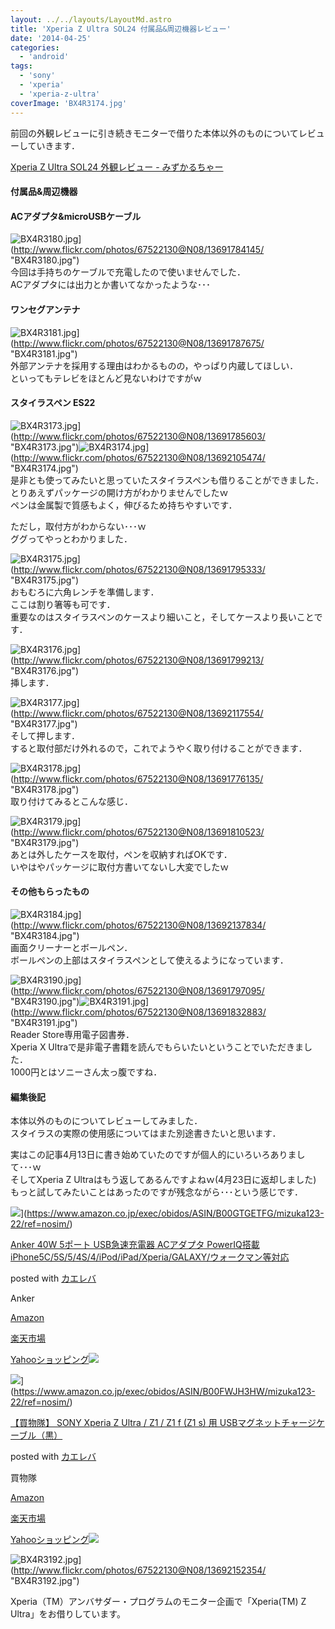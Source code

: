 ```yaml
---
layout: ../../layouts/LayoutMd.astro
title: 'Xperia Z Ultra SOL24 付属品&周辺機器レビュー'
date: '2014-04-25'
categories:
  - 'android'
tags:
  - 'sony'
  - 'xperia'
  - 'xperia-z-ultra'
coverImage: 'BX4R3174.jpg'
---
```


前回の外観レビューに引き続きモニターで借りた本体以外のものについてレビューしていきます．

[Xperia Z Ultra SOL24 外観レビュー \- みずかるちゃー](https://mizuka123.net/archive/5465/)

#### 付属品&周辺機器

#### ACアダプタ&microUSBケーブル

![BX4R3180.jpg](/archive/images/13691784145_6342fa4718_b.jpg)](http://www.flickr.com/photos/67522130@N08/13691784145/ "BX4R3180.jpg")  
今回は手持ちのケーブルで充電したので使いませんでした．  
ACアダプタには出力とか書いてなかったような･･･

#### ワンセグアンテナ

![BX4R3181.jpg](/archive/images/13691787675_87eaa00ee4_b.jpg)](http://www.flickr.com/photos/67522130@N08/13691787675/ "BX4R3181.jpg")  
外部アンテナを採用する理由はわかるものの，やっぱり内蔵してほしい．  
といってもテレビをほとんど見ないわけですがｗ

#### スタイラスペン ES22

![BX4R3173.jpg](/archive/images/13691785603_40411045f8_b.jpg)](http://www.flickr.com/photos/67522130@N08/13691785603/ "BX4R3173.jpg")![BX4R3174.jpg](/archive/images/13692105474_5bda1459dd_b.jpg)](http://www.flickr.com/photos/67522130@N08/13692105474/ "BX4R3174.jpg")  
是非とも使ってみたいと思っていたスタイラスペンも借りることができました．  
とりあえずパッケージの開け方がわかりませんでしたｗ  
ペンは金属製で質感もよく，伸びるため持ちやすいです．

ただし，取付方がわからない･･･ｗ  
ググってやっとわかりました．

![BX4R3175.jpg](/archive/images/13691795333_1f65015ef7_b.jpg)](http://www.flickr.com/photos/67522130@N08/13691795333/ "BX4R3175.jpg")  
おもむろに六角レンチを準備します．  
ここは割り箸等も可です．  
重要なのはスタイラスペンのケースより細いこと，そしてケースより長いことです．

![BX4R3176.jpg](/archive/images/13691799213_95b97cd76c_b.jpg)](http://www.flickr.com/photos/67522130@N08/13691799213/ "BX4R3176.jpg")  
挿します．

![BX4R3177.jpg](/archive/images/13692117554_462f9a9f4f_b.jpg)](http://www.flickr.com/photos/67522130@N08/13692117554/ "BX4R3177.jpg")  
そして押します．  
すると取付部だけ外れるので，これでようやく取り付けることができます．

![BX4R3178.jpg](/archive/images/13691776135_d6ae312d86_b.jpg)](http://www.flickr.com/photos/67522130@N08/13691776135/ "BX4R3178.jpg")  
取り付けてみるとこんな感じ．

![BX4R3179.jpg](/archive/images/13691810523_f933104835_b.jpg)](http://www.flickr.com/photos/67522130@N08/13691810523/ "BX4R3179.jpg")  
あとは外したケースを取付，ペンを収納すればOKです．  
いやはやパッケージに取付方書いてないし大変でしたｗ

#### その他もらったもの

![BX4R3184.jpg](/archive/images/13692137834_e31bbfcb64_b.jpg)](http://www.flickr.com/photos/67522130@N08/13692137834/ "BX4R3184.jpg")  
画面クリーナーとボールペン．  
ボールペンの上部はスタイラスペンとして使えるようになっています．

![BX4R3190.jpg](/archive/images/13691797095_50ccdfb2bb_b.jpg)](http://www.flickr.com/photos/67522130@N08/13691797095/ "BX4R3190.jpg")![BX4R3191.jpg](/archive/images/13691832883_2502b96ca3_b.jpg)](http://www.flickr.com/photos/67522130@N08/13691832883/ "BX4R3191.jpg")  
Reader Store専用電子図書券．  
Xperia X Ultraで是非電子書籍を読んでもらいたいということでいただきました．  
1000円とはソニーさん太っ腹ですね．

#### 編集後記

本体以外のものについてレビューしてみました．  
スタイラスの実際の使用感についてはまた別途書きたいと思います．

実はこの記事4月13日に書き始めていたのですが個人的にいろいろありまして･･･ｗ  
そしてXperia Z Ultraはもう返してあるんですよねｗ(4月23日に返却しました)  
もっと試してみたいことはあったのですが残念ながら･･･という感じです．

![](/archive/images/31rXhmkJyKL._SL160_.jpg)](https://www.amazon.co.jp/exec/obidos/ASIN/B00GTGETFG/mizuka123-22/ref=nosim/)

[Anker 40W 5ポート USB急速充電器 ACアダプタ PowerIQ搭載 iPhone5C/5S/5/4S/4/iPod/iPad/Xperia/GALAXY/ウォークマン等対応](https://www.amazon.co.jp/exec/obidos/ASIN/B00GTGETFG/mizuka123-22/ref=nosim/)

posted with [カエレバ](http://kaereba.com)

Anker

[Amazon](http://www.amazon.co.jp/gp/search?keywords=iPhone5C%2F5S%2F5%2F4S%2F4%2FiPod%2FiPad%2FXperia%2FGALAXY&__mk_ja_JP=%83J%83%5E%83J%83i&tag=mizuka123-22 'アマゾン')

[楽天市場](http://hb.afl.rakuten.co.jp/hgc/032b53ee.4b34c5ee.0f4a541e.f440145e/?pc=http%3A%2F%2Fsearch.rakuten.co.jp%2Fsearch%2Fmall%2FiPhone5C%252F5S%252F5%252F4S%252F4%252FiPod%252FiPad%252FXperia%252FGALAXY%2F-%2Ff.1-p.1-s.1-sf.0-st.A-v.2%3Fx%3D0%26scid%3Daf_ich_link_urltxt%26m%3Dhttp%3A%2F%2Fm.rakuten.co.jp%2F '楽天市場')

[Yahooショッピング![](//ad.jp.ap.valuecommerce.com/servlet/gifbanner?sid=3066752&pid=881990642)](//ck.jp.ap.valuecommerce.com/servlet/referral?sid=3066752&pid=881990642&vc_url=http%3A%2F%2Fshopping.search.yahoo.co.jp%2Fsearch%3FuIv%3Don%26ei%3DUTF-8%26tab_ex%3Dcommerce%26slider%3D0%26va%3DiPhone5C%252F5S%252F5%252F4S%252F4%252FiPod%252FiPad%252FXperia%252FGALAXY 'Yahooショッピング')

![](/archive/images/41dWRuqP20L._SL160_.jpg)](https://www.amazon.co.jp/exec/obidos/ASIN/B00FWJH3HW/mizuka123-22/ref=nosim/)

[【買物隊】 SONY Xperia Z Ultra / Z1 / Z1 f (Z1 s) 用 USBマグネットチャージケーブル（黒）](https://www.amazon.co.jp/exec/obidos/ASIN/B00FWJH3HW/mizuka123-22/ref=nosim/)

posted with [カエレバ](http://kaereba.com)

買物隊

[Amazon](http://www.amazon.co.jp/gp/search?keywords=SONY%20Xperia%20Z%20Ultra&__mk_ja_JP=%83J%83%5E%83J%83i&tag=mizuka123-22 'アマゾン')

[楽天市場](http://hb.afl.rakuten.co.jp/hgc/032b53ee.4b34c5ee.0f4a541e.f440145e/?pc=http%3A%2F%2Fsearch.rakuten.co.jp%2Fsearch%2Fmall%2FSONY%2520Xperia%2520Z%2520Ultra%2F-%2Ff.1-p.1-s.1-sf.0-st.A-v.2%3Fx%3D0%26scid%3Daf_ich_link_urltxt%26m%3Dhttp%3A%2F%2Fm.rakuten.co.jp%2F '楽天市場')

[Yahooショッピング![](//ad.jp.ap.valuecommerce.com/servlet/gifbanner?sid=3066752&pid=881990642)](//ck.jp.ap.valuecommerce.com/servlet/referral?sid=3066752&pid=881990642&vc_url=http%3A%2F%2Fshopping.search.yahoo.co.jp%2Fsearch%3FuIv%3Don%26ei%3DUTF-8%26tab_ex%3Dcommerce%26slider%3D0%26va%3DSONY%2520Xperia%2520Z%2520Ultra 'Yahooショッピング')

![BX4R3192.jpg](/archive/images/13692152354_81357a783d_b.jpg)](http://www.flickr.com/photos/67522130@N08/13692152354/ "BX4R3192.jpg")

Xperia（TM）アンバサダー・プログラムのモニター企画で「Xperia(TM) Z Ultra」をお借りしています。
